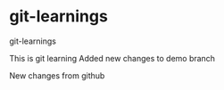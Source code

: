 # git-learnings
git-learnings

This is git learning
Added new changes to demo branch

New changes from github
